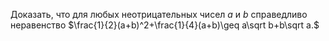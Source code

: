 Доказать, что для любых неотрицательных чисел $a$ и $b$ справедливо неравенство $\frac{1}{2}(a+b)^2+\frac{1}{4}(a+b)\geq a\sqrt b+b\sqrt a.$